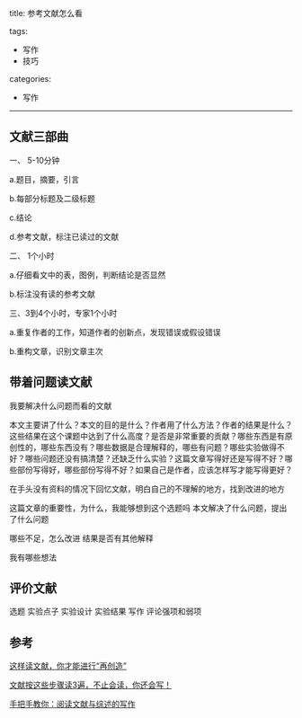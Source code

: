 title: 参考文献怎么看

tags:

- 写作
- 技巧

categories:

- 写作

------
## 文献三部曲
一、
5-10分钟

a.题目，摘要，引言

b.每部分标题及二级标题

c.结论

d.参考文献，标注已读过的文献

二、
1个小时

a.仔细看文中的表，图例，判断结论是否显然

b.标注没有读的参考文献

三、3到4个小时，专家1个小时

a.重复作者的工作，知道作者的创新点，发现错误或假设错误

b.重构文章，识别文章主次


## 带着问题读文献
我要解决什么问题而看的文献

本文主要讲了什么？本文的目的是什么？作者用了什么方法？作者的结果是什么？这些结果在这个课题中达到了什么高度？是否是非常重要的贡献？哪些东西是有原创性的，哪些东西没有？哪些数据是合理解释的，哪些有问题？哪些实验做得不好？哪些问题还没有搞清楚？还缺乏什么实验？这篇文章写得好还是写得不好？哪些部份写得好，哪些部份写得不好？如果自己是作者，应该怎样写才能写得更好？

在手头没有资料的情况下回忆文献，明白自己的不理解的地方，找到改进的地方

这篇文章的重要性，为什么，我能够想到这个选题吗
本文解决了什么问题，提出了什么问题

哪些不足，怎么改进
结果是否有其他解释

我有哪些想法


## 评价文献

选题
实验点子
实验设计
实验结果
写作
评论强项和弱项

## 参考

[这样读文献，你才能进行“再创造”](https://mp.weixin.qq.com/s?__biz=MzA3NTE5MzIzMg==&mid=2654250306&idx=1&sn=0dd84c8cf9611d036e456b3cee9c1b90&chksm=84b44bbdb3c3c2abfbabfc94cec0a84752b7d4ca7a7eec10c908ae1e8485094717f616231beb&mpshare=1&scene=1&srcid=1216PZ1K9fHLgbB52aXTruCV#rd)

[文献按这些步骤读3遍，不止会读，你还会写！](https://mp.weixin.qq.com/s?__biz=MzA3NTE5MzIzMg==&mid=2654249983&idx=1&sn=6282ede5ca2123fddd35a7f2e84d0c13&chksm=84b44d00b3c3c4166fd0dab53a98dd164e336a44945f67a1e8754aede1f924ede0b28ef697e7&mpshare=1&scene=1&srcid=12160yp5b68WoHzVvjlozLz9#rd)

[手把手教你：阅读文献与综述的写作](https://mp.weixin.qq.com/s?__biz=MzA3NTE5MzIzMg==&mid=207695857&idx=3&sn=1ab7dfbd6f1031d89521acc07e5a61a9&mpshare=1&scene=1&srcid=1216j8BBYAzykxUAJMPdISuq#rd)